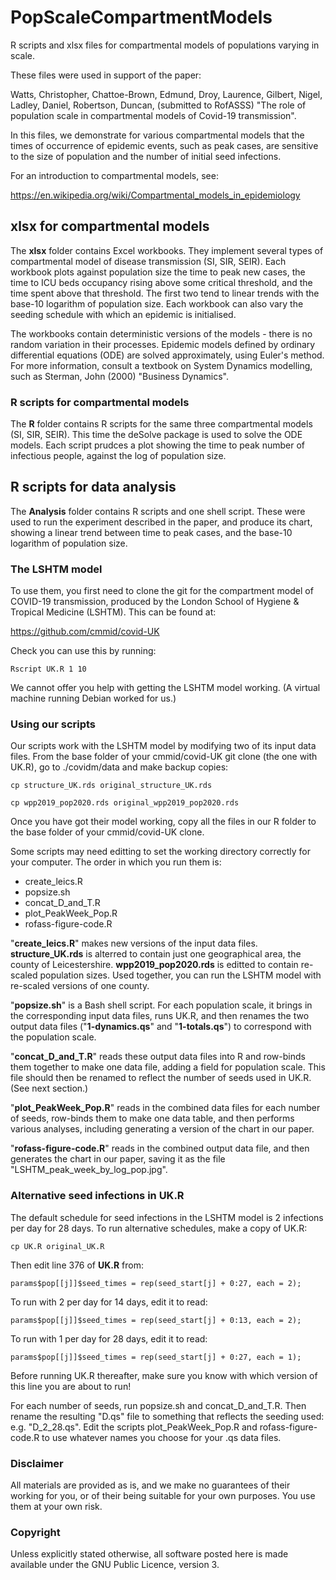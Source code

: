 # PopScaleCompartmentModels

R scripts and xlsx files for compartmental models of populations varying in scale.

These files were used in support of the paper:

Watts, Christopher, Chattoe-Brown, Edmund, Droy, Laurence, Gilbert, Nigel, Ladley, Daniel, Robertson, Duncan, (submitted to RofASSS) "The role of population scale  in compartmental models of Covid-19 transmission".

In this files, we demonstrate for various compartmental models that the times of occurrence of epidemic events, such as peak cases, are sensitive to the size of population and the number of initial seed infections.

For an introduction to compartmental models, see:

https://en.wikipedia.org/wiki/Compartmental_models_in_epidemiology

## xlsx for compartmental models

The __xlsx__ folder contains Excel workbooks. They implement several types of compartmental model of disease transmission (SI, SIR, SEIR). Each workbook plots against population size the time to peak new cases, the time to ICU beds occupancy rising above some critical threshold, and the time spent above that threshold. The first two tend to linear trends with the base-10 logarithm of population size. Each workbook can also vary the seeding schedule with which an epidemic is initialised.

The workbooks contain deterministic versions of the models - there is no random variation in their processes. Epidemic models defined by ordinary differential equations (ODE) are solved approximately, using Euler's method. For more information, consult a textbook on System Dynamics modelling, such as Sterman, John (2000) "Business Dynamics".

### R scripts for compartmental models

The __R__ folder contains R scripts for the same three compartmental models (SI, SIR, SEIR). This time the deSolve package is used to solve the ODE models. Each script prudces a plot showing the time to peak number of infectious people, against the log of population size.

## R scripts for data analysis

The __Analysis__ folder contains R scripts and one shell script. These were used to run the experiment described in the paper, and produce its chart, showing a linear trend between time to peak cases, and the base-10 logarithm of population size. 

### The LSHTM model

To use them, you first need to clone the git for the compartment model of COVID-19 transmission, produced by the London School of Hygiene & Tropical Medicine (LSHTM). This can be found at:

https://github.com/cmmid/covid-UK

Check you can use this by running:

	Rscript UK.R 1 10

We cannot offer you help with getting the LSHTM model working. (A virtual machine running Debian worked for us.)

### Using our scripts

Our scripts work with the LSHTM model by modifying two of its input data files. From the base folder of your cmmid/covid-UK git clone (the one with UK.R), go to ./covidm/data and make backup copies:

	cp structure_UK.rds original_structure_UK.rds

	cp wpp2019_pop2020.rds original_wpp2019_pop2020.rds

Once you have got their model working, copy all the files in our R folder to the base folder of your cmmid/covid-UK clone. 

Some scripts may need editting to set the working directory correctly for your computer. The order in which you run them is:

* create_leics.R
* popsize.sh
* concat_D_and_T.R
* plot_PeakWeek_Pop.R
* rofass-figure-code.R

"__create_leics.R__" makes new versions of the input data files. __structure_UK.rds__ is alterred to contain just one geographical area, the county of Leicestershire. __wpp2019_pop2020.rds__ is editted to contain re-scaled population sizes. Used together, you can run the LSHTM model with re-scaled versions of one county.

"__popsize.sh__" is a Bash shell script. For each population scale, it brings in the corresponding input data files, runs UK.R, and then renames the two output data files ("__1-dynamics.qs__" and "__1-totals.qs__") to correspond with the population scale.

"__concat_D_and_T.R__" reads these output data files into R and row-binds them together to make one data file, adding a field for population scale. This file should then be renamed to reflect the number of seeds used in UK.R. (See next section.)

"__plot_PeakWeek_Pop.R__" reads in the combined data files for each number of seeds, row-binds them to make one data table, and then performs various analyses, including generating a version of the chart in our paper. 

"__rofass-figure-code.R__" reads in the combined output data file, and then generates the chart in our paper, saving it as the file "LSHTM_peak_week_by_log_pop.jpg".

### Alternative seed infections in UK.R

The default schedule for seed infections in the LSHTM model is 2 infections per day for 28 days. To run alternative schedules, make a copy of UK.R:

	cp UK.R original_UK.R

Then edit line 376 of __UK.R__ from:

	params$pop[[j]]$seed_times = rep(seed_start[j] + 0:27, each = 2);

To run with 2 per day for 14 days, edit it to read:

	params$pop[[j]]$seed_times = rep(seed_start[j] + 0:13, each = 2);

To run with 1 per day for 28 days, edit it to read:

	params$pop[[j]]$seed_times = rep(seed_start[j] + 0:27, each = 1);

Before running UK.R thereafter, make sure you know with which version of this line you are about to run!

For each number of seeds, run popsize.sh and concat_D_and_T.R. Then rename the resulting "D.qs" file to something that reflects the seeding used: e.g. "D_2_28.qs". Edit the scripts plot_PeakWeek_Pop.R and rofass-figure-code.R to use whatever names you choose for your .qs data files.

### Disclaimer

All materials are provided as is, and we make no guarantees of their working for you, or of their being suitable for your own purposes. You use them at your own risk.

### Copyright

Unless explicitly stated otherwise, all software posted here is made available under the GNU Public Licence, version 3.
